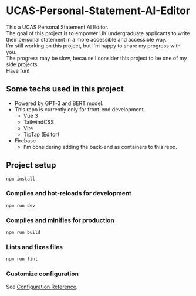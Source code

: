 # UCAS-Personal-Statement-AI-Editor

This a UCAS Personal Statement AI Editor.\
The goal of this project is to empower UK undergraduate applicants to write their personal statement in a more accessible and accessible way.\
I'm still working on this project, but I'm happy to share my progress with you.\
The progress may be slow, because I consider this project to be one of my side projects.\
Have fun!

## Some techs used in this project
- Powered by GPT-3 and BERT model.
- This repo is currently only for front-end development.
  - Vue 3
  - TailwindCSS
  - Vite
  - TipTap (Editor)
- Firebase
  - I'm considering adding the back-end as containers to this repo.

## Project setup
```
npm install
```

### Compiles and hot-reloads for development
```
npm run dev
```

### Compiles and minifies for production
```
npm run build
```

### Lints and fixes files
```
npm run lint
```

### Customize configuration
See [Configuration Reference](https://cli.vuejs.org/config/).
